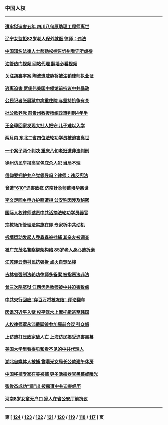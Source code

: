 ### 中国人权
---
#### [遭牢狱迫害五年 四川八旬原助理工程师离世](../../pages/ncid278/n14066297.md?09060045) 
#### [辽宁女监拒82岁老人保外就医 律师：违法](../../pages/ncid278/n14065881.md?09060045) 
#### [中国知名法律人士郝劲松控告忻州看守所虐待](../../pages/ncid278/n14065877.md?09060045) 
#### [油管热门视频 网站代理 翻墙必看视频](http://138.2.39.72:81/youtube.html?epic-marker?09060045)
#### [关注胡鑫宇案 陶波遭威胁将被注销律师执业证](../../pages/ncid278/n14065596.md?09060045) 
#### [逃离迫害 贾俊伟美国中领馆前抗议中共暴政](../../pages/ncid278/n14065504.md?09060045) 
#### [公民记者张展狱中病重住院 与坚持抗争有关](../../pages/ncid278/n14065221.md?09060045) 
#### [批公款养党 前贵州教授杨绍政遭判刑4年半](../../pages/ncid278/n14064553.md?09060045) 
#### [王全璋回家发现大批人把守 儿子难以入学](../../pages/ncid278/n14064364.md?09060045) 
#### [两月内 东北二省四位法轮功学员被迫害离世](../../pages/ncid278/n14063270.md?09060045) 
#### [一个案子两个判决 重庆八旬老妇遭非法判刑](../../pages/ncid278/n14063531.md?09060045) 
#### [徐州访民举报高官包庇杀人犯 当局不理](../../pages/ncid278/n14062521.md?09060045) 
#### [信仰要拥护共产党领导吗？律师：违反宪法](../../pages/ncid278/n14061325.md?09060045) 
#### [曾遭“610”迫害致疯 济南针灸师苗培华离世](../../pages/ncid278/n14060519.md?09060045) 
#### [李文足回乡申办护照遭拒 公安称因涉及秘密](../../pages/ncid278/n14061423.md?09060045) 
#### [国际人权律师谴责中共活摘法轮功学员器官](../../pages/ncid278/n14061274.md?09060045) 
#### [宗教场所管理法实施在即 专家析中共动机](../../pages/ncid278/n14061242.md?09060045) 
#### [拆墙运动发起人乔鑫鑫被批捕 其亲友被调查](../../pages/ncid278/n14060803.md?09060045) 
#### [被广东茂名警察绑架构陷 85岁老人身心遭折磨](../../pages/ncid278/n14059718.md?09060045) 
#### [江苏连云港村民抗强拆 点火自焚坠楼](../../pages/ncid278/n14060228.md?09060045) 
#### [吉林省强制法轮功律师多备案 被指恶法非法](../../pages/ncid278/n14059091.md?09060045) 
#### [曾三次陷冤狱 江西优秀教师被中共迫害致疯](../../pages/ncid278/n14058953.md?09060045) 
#### [中共央行回应“存百万将被冻结” 评论翻车](../../pages/ncid278/n14059559.md?09060045) 
#### [因讽习近平入狱 权平驾水上摩托艇逃至韩国](../../pages/ncid278/n14058950.md?09060045) 
#### [人权律师覃永沛戴脚镣参加庭前会议 引众怒](../../pages/ncid278/n14059122.md?09060045) 
#### [上访遭打压致家破人亡 上海访民揭受迫害黑幕](../../pages/ncid278/n14058704.md?09060045) 
#### [美国大学里看得见和看不见的中共代理人](../../pages/ncid278/n14058369.md?09060045) 
#### [湖北自媒体人被捕 曾曝光女局长公款建午休房](../../pages/ncid278/n14057972.md?09060045) 
#### [中国移植专家在美被捕 更多活摘器官黑幕或曝光](../../pages/ncid278/n14057916.md?09060045) 
#### [张俊杰成功“润”出 披露遭中共迫害经历](../../pages/ncid278/n14057540.md?09060045) 
#### [河南8岁女童无户口 家人在省公安厅前抗议](../../pages/ncid278/n14057370.md?09060045) 

---
#### 第 [ [124](./124.md?09060045) / [123](./123.md?09060045) / [122](./122.md?09060045) / [121](./121.md?09060045) / [120](./120.md?09060045) / [119](./119.md?09060045) / [118](./118.md?09060045) / [117](./117.md?09060045) ] 页
